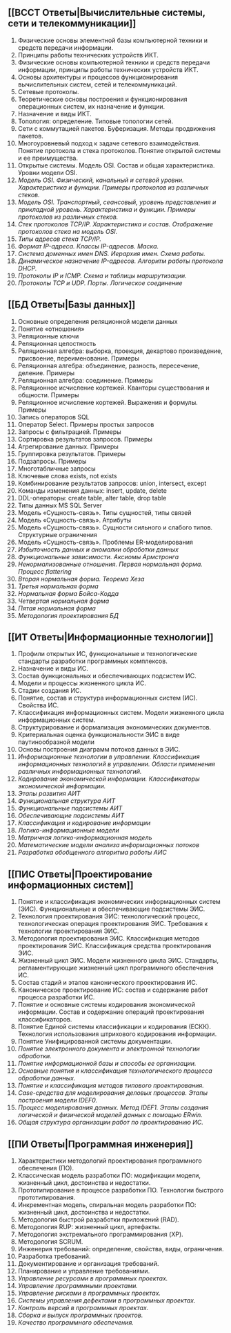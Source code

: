 ## [[ВССТ Ответы|Вычислительные системы, сети и телекоммуникации]]
1. Физические основы элементной базы компьютерной техники и средств передачи информации.   
2. Принципы работы технических устройств ИКТ.  
3. Физические основы компьютерной техники и средств передачи информации, принципы работы технических устройств  ИКТ.  
4. Основы архитектуры и процессов функционирования вычислительных систем, сетей и телекоммуникаций.  
5. Сетевые протоколы.  
6. Теоретические основы построения и функционирования операционных систем, их назначение и функции.  
7. Назначение и виды ИКТ.  
8. Топология: определение. Типовые топологии сетей.  
9. Сети с коммутацией пакетов. Буферизация. Методы продвижения пакетов.  
10. Многоуровневый подход к задаче сетевого взаимодействия. Понятие протокола и стека протоколов. Понятие открытой системы и ее преимущества.  
11. Открытые системы. Модель OSI. Состав и общая характеристика. Уровни модели OSI.  
12. *Модель OSI. Физический, канальный и сетевой уровни. Характеристика и функции. Примеры протоколов из различных стеков.*  
13. *Модель OSI. Транспортный, сеансовый, уровень представления и прикладной уровень. Характеристика и функции. Примеры протоколов из различных стеков.*  
14. *Стек протоколов TCP/IP. Характеристика и состав. Отображение протоколов стека на модель OSI.*  
15. *Типы адресов стека TCP/IP.*  
16. *Формат IP-адреса. Классы IP-адресов. Маска.*  
17. *Система доменных имен DNS. Иерархия имен. Схема работы.*  
18.  *Динамическое назначение IP-адресов. Алгоритм работы протокола DHCP.*  
19.  *Протоколы IP и ICMP. Схема и таблицы маршрутизации.*  
20.  *Протоколы TCP и UDP. Порты. Логическое соединение*

## [[БД Ответы|Базы данных]]
1. Основные определения реляционной модели данных  
2. Понятие «отношения»  
3. Реляционные ключи  
4. Реляционная целостность  
5. Реляционная алгебра: выборка, проекция, декартово произведение, присвоение, переименование. Примеры  
6. Реляционная алгебра: объединение, разность, пересечение, деление. Примеры  
7. Реляционная алгебра: соединение. Примеры  
8. Реляционное исчисление кортежей. Кванторы существования и общности. Примеры  
9. Реляционное исчисление кортежей. Выражения и формулы. Примеры  
10. Запись операторов SQL  
11. Оператор Select. Примеры простых запросов  
12. Запросы с фильтрацией. Примеры  
13. Сортировка результатов запросов. Примеры  
14. Агрегирование данных. Примеры  
15. Группировка результатов. Примеры  
16. Подзапросы. Примеры  
17. Многотабличные запросы  
18. Ключевые слова exists, not exists  
19. Комбинирование результатов запросов: union, intersect, except  
20. Команды изменения данных: insert, update, delete  
21. DDL-операторы: create table, alter table, drop table  
22. Типы данных MS SQL Server  
23. Модель «Сущность-связь». Типы сущностей, типы связей  
24. Модель «Сущность-связь». Атрибуты  
25. Модель «Сущность-связь». Сущности сильного и слабого типов. Структурные ограничения  
26.  Модель «Сущность-связь». Проблемы ER-моделирования  
27. *Избыточность данных и аномалии обработки данных*  
28. *Функциональные зависимости. Аксиомы Армстронга*  
29. *Ненормализованные отношения. Первая нормальная форма. Процесс flattering*  
30. *Вторая нормальная форма. Теорема Хеза*  
31. *Третья нормальная форма*  
32. *Нормальная форма Бойса-Кодда*  
33. *Четвертая нормальная форма*  
34. *Пятая нормальная форма*  
35. *Методология проектирования БД*

## [[ИТ Ответы|Информационные технологии]]
1. Профили открытых ИС, функциональные и технологические стандарты разработки программных комплексов.  
2. Назначение и виды ИС.  
3. Состав функциональных и обеспечивающих подсистем ИС.  
4. Модели и процессы жизненного цикла ИС.  
5. Стадии создания ИС.  
6. Понятие, состав и структура информационных систем (ИС). Свойства ИС.  
7.  Классификация информационных систем. Модели жизненного цикла информационных систем.  
8. Структурирование и формализация экономических документов.  
9. Критериальная оценка функциональности ЭИС в виде паутинообразной модели  
10.  Основы построения диаграмм потоков данных в ЭИС.  
11.  *Информационные технологии в управлении. Классификация информационных технологий в управлении. Области применения различных информационных технологий.*  
12. *Кодирование экономической информации. Классификаторы экономической информации.*  
13. *Этапы развития АИТ*  
14. *Функциональная структура АИТ*  
15. *Функциональные подсистемы АИТ*  
16. *Обеспечивающие подсистемы АИТ*  
17. *Классификация и кодирование информации*  
18. *Логико-информационные модели*  
19. *Матричная логико-информационная модель*  
20. *Математические модели анализа информационных потоков*  
21. *Разработка обобщенного алгоритма работы АИС*

## [[ПИС Ответы|Проектирование информационных систем]]
1. Понятие и классификация экономических информационных систем (ЭИС). Функциональные и обеспечивающие подсистемы ЭИС.  
2. Технология проектирования ЭИС: технологический процесс, технологическая операция проектирования ЭИС. Требования к технологии проектирования ЭИС.  
3. Методология проектирования ЭИС. Классификация методов проектирования ЭИС. Классификация средства проектирования ЭИС.  
4. Жизненный цикл ЭИС. Модели жизненного цикла ЭИС. Стандарты, регламентирующие жизненный цикл программного обеспечения ИС.  
5. Состав стадий и этапов канонического проектирования ИС.   
6. Каноническое проектирование ИС: состав и содержание работ процесса разработки ИС.  
7. Понятие и основные системы кодирования экономической информации. Состав и содержание операций проектирования классификаторов.  
8. Понятие Единой системы классификации и кодирования (ЕСКК). Технология использования штрихового кодирования информации.  
9. Понятие Унифицированной системы документации.   
10. *Понятие электронного документа и электронной технологии обработки.*  
11. *Понятие информационной базы и способы ее организации.*  
12. *Основные понятия и классификация технологического процесса обработки данных.*  
13. *Понятие и классификация методов типового проектирования.*  
14. *Case-средства для моделирования деловых процессов. Этапы построения модели IDEF0.*  
15. *Процесс моделирования данных. Метод IDEF1. Этапы создания логической и физической моделей данных с помощью ERwin.*  
16. *Общая структура организации работ по проектированию ИС.* 

## [[ПИ Ответы|Программная инженерия]]
1. Характеристики методологий проектирования программного обеспечения (ПО).   
2. Классическая модель разработки ПО: модификации модели, жизненный цикл, достоинства и недостатки.  
3. Прототипирование в процессе разработки ПО. Технологии быстрого прототипирования.  
4. Инкрементная модель, спиральная модель разработки ПО: жизненный цикл, достоинства и недостатки.  
5. Методология быстрой разработки приложений (RAD).  
6. Методология RUP: жизненный цикл, артефакты.  
7. Методология экстремального программирования (XP).  
8. Методология SCRUM.  
9. Инженерия требований: определение, свойства, виды, ограничения.   
10. Разработка требований.  
11. Документирование и организация требований.  
12. Планирование и управление требованиями.  
13. *Управление ресурсами в программных проектах.*  
14. *Управление программными проектами.*  
15. *Управление рисками в программных проектах.*  
16. *Системы управления дефектами в программных проектах.*  
17. *Контроль версий в программных проектах.*  
18. *Сборка и выпуск программных проектов.*  
19. *Качество программного обеспечения.* 

   